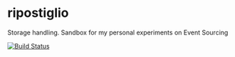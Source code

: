 # ripostiglio
Storage handling. Sandbox for my personal experiments on Event Sourcing

[![Build Status](https://travis-ci.org/gdipaolantonio/ripostiglio.svg?branch=master)](https://travis-ci.org/gdipaolantonio/ripostiglio)
